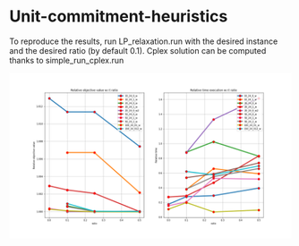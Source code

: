 # Unit-commitment-heuristics
 
To reproduce the results, run LP_relaxation.run with the desired instance and the desired ratio (by default 0.1).
Cplex solution can be computed thanks to simple_run_cplex.run

![alt text](https://github.com/Hmkhalla/Unit-commitment-heuristics/blob/main/test%20ratios.png?raw=true)

